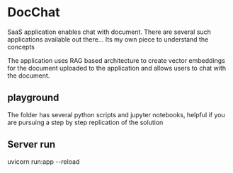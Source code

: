 # DocChat
SaaS application enables chat with document.  There are several such applications available out there... Its my own piece to understand the concepts

The application uses RAG based architecture to create vector embeddings for the document uploaded to the application and allows users to chat with the document. 

## playground
The folder has several python scripts and jupyter notebooks, helpful if you are pursuing a step by step replication of the solution

## Server run
uvicorn run:app --reload

